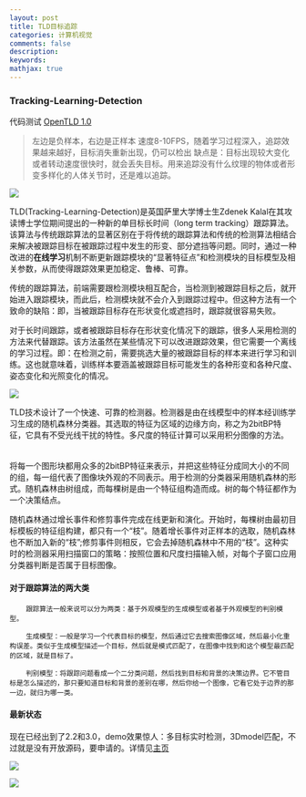 ```yaml
---
layout: post
title: TLD目标追踪
categories: 计算机视觉
comments: false
description: 
keywords: 
mathjax: true
---
```

### Tracking-Learning-Detection

代码测试 [OpenTLD 1.0](https://github.com/zk00006/OpenTLD)
> 左边是负样本，右边是正样本
> 速度8-10FPS，随着学习过程深入，追踪效果越来越好，目标消失重新出现，仍可以检出
> 缺点是：目标出现较大变化或者转动速度很快时，就会丢失目标。用来追踪没有什么纹理的物体或者形变多样化的人体关节时，还是难以追踪。

![](http://p5iojc2zy.bkt.clouddn.com/_posts/_image/2018-04-02-21-58-25.jpg)


TLD(Tracking-Learning-Detection)是英国萨里大学博士生Zdenek Kalal在其攻读博士学位期间提出的一种新的单目标长时间（long term tracking）跟踪算法。该算法与传统跟踪算法的显著区别在于将传统的跟踪算法和传统的检测算法相结合来解决被跟踪目标在被跟踪过程中发生的形变、部分遮挡等问题。同时，通过一种改进的**在线学习**机制不断更新跟踪模块的“显著特征点”和检测模块的目标模型及相关参数，从而使得跟踪效果更加稳定、鲁棒、可靠。

传统的跟踪算法，前端需要跟检测模块相互配合，当检测到被跟踪目标之后，就开始进入跟踪模块，而此后，检测模块就不会介入到跟踪过程中。但这种方法有一个致命的缺陷：即，当被跟踪目标存在形状变化或遮挡时，跟踪就很容易失败。

对于长时间跟踪，或者被跟踪目标存在形状变化情况下的跟踪，很多人采用检测的方法来代替跟踪。该方法虽然在某些情况下可以改进跟踪效果，但它需要一个离线的学习过程。即：在检测之前，需要挑选大量的被跟踪目标的样本来进行学习和训练。这也就意味着，训练样本要涵盖被跟踪目标可能发生的各种形变和各种尺度、姿态变化和光照变化的情况。

![](http://p5iojc2zy.bkt.clouddn.com/_posts/_image/2018-04-02-22-17-02.jpg)

TLD技术设计了一个快速、可靠的检测器。检测器是由在线模型中的样本经训练学习生成的随机森林分类器。其选取的特征为区域的边缘方向，称之为2bitBP特征，它具有不受光线干扰的特性。多尺度的特征计算可以采用积分图像的方法。 　　

将每一个图形块都用众多的2bitBP特征来表示，并把这些特征分成同大小的不同的组，每一组代表了图像块外观的不同表示。用于检测的分类器采用随机森林的形式。随机森林由树组成，而每棵树是由一个特征组构造而成。树的每个特征都作为一个决策结点。 　　

随机森林通过增长事件和修剪事件完成在线更新和演化。开始时，每棵树由最初目标模板的特征组构建，都只有一个“枝”。随着增长事件对正样本的选取，随机森林也不断加入新的“枝”;修剪事件则相反，它会去掉随机森林中不用的“枝”。这种实时的检测器采用扫描窗口的策略：按照位置和尺度扫描输入帧，对每个子窗口应用分类器判断是否属于目标图像。 

#### 对于跟踪算法的两大类

        跟踪算法一般来说可以分为两类：基于外观模型的生成模型或者基于外观模型的判别模型。

        生成模型：一般是学习一个代表目标的模型，然后通过它去搜索图像区域，然后最小化重构误差。类似于生成模型描述一个目标，然后就是模式匹配了，在图像中找到和这个模型最匹配的区域，就是目标了。

        判别模型：将跟踪问题看成一个二分类问题，然后找到目标和背景的决策边界。它不管目标是怎么描述的，那只要知道目标和背景的差别在哪，然后你给一个图像，它看它处于边界的那一边，就归为哪一类。

#### 最新状态
现在已经出到了2.2和3.0，demo效果惊人：多目标实时检测，3Dmodel匹配，不过就是没有开放源码，要申请的。详情见[主页](http://www.tldvision.com/tld2.html)

![](http://p5iojc2zy.bkt.clouddn.com/_posts/_image/2018-04-02-22-25-06.jpg)


![](http://p5iojc2zy.bkt.clouddn.com/_posts/_image/2018-04-02-22-27-09.jpg)
